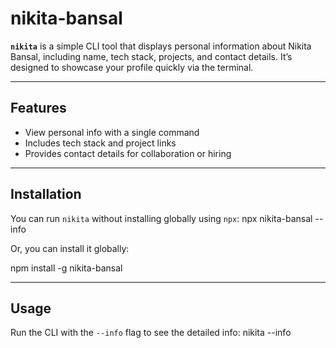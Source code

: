 # nikita-bansal

**`nikita`** is a simple CLI tool that displays personal information about Nikita Bansal, including name, tech stack, projects, and contact details. It’s designed to showcase your profile quickly via the terminal.

---

## Features

- View personal info with a single command
- Includes tech stack and project links
- Provides contact details for collaboration or hiring

---

## Installation

You can run `nikita` without installing globally using `npx`: npx nikita-bansal --info

Or, you can install it globally:

npm install -g nikita-bansal


---

## Usage

Run the CLI with the `--info` flag to see the detailed info: nikita --info





